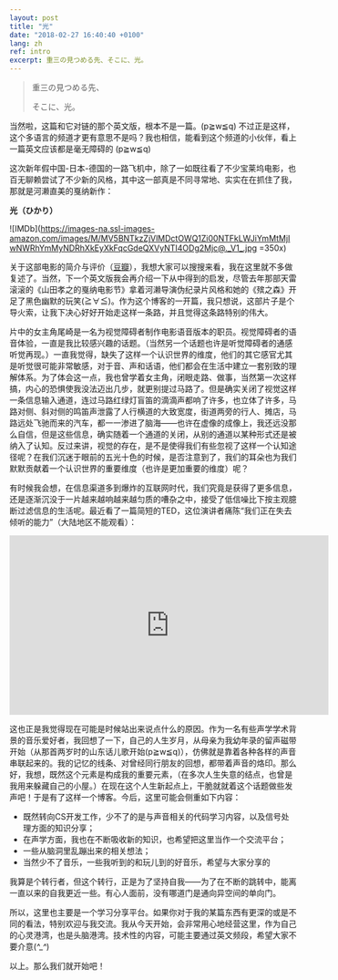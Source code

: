 ```yaml
---
layout: post
title: "光"
date: "2018-02-27 16:40:40 +0100"
lang: zh
ref: intro
excerpt: 重三の見つめる先、そこに、光。
---
```

> 重三の見つめる先、
>
> そこに、光。

当然啦，这篇和它对链的那个英文版，根本不是一篇。(p≧w≦q) 不过正是这样，这个多语言的频道才更有意思不是吗？我也相信，能看到这个频道的小伙伴，看上一篇英文应该都是毫无障碍的 (p≧w≦q)

这次新年假中国-日本-德国的一路飞机中，除了一如既往看了不少宝莱坞电影，也百无聊赖尝试了不少新的风格，其中这一部真是不同寻常地、实实在在抓住了我，那就是河濑直美的戛纳新作：

**光（ひかり）**

![IMDb](https://images-na.ssl-images-amazon.com/images/M/MV5BNTkzZjVlMDctOWQ1Zi00NTFkLWJiYmMtMjIwNWRhYmMyNDRhXkEyXkFqcGdeQXVyNTI4ODg2Mjc@._V1_.jpg =350x)

关于这部电影的简介与评价（[豆瓣](https://movie.douban.com/subject/26899030/)），我想大家可以搜搜来看，我在这里就不多做复述了。当然，下一个英文版我会再介绍一下从中得到的启发，尽管去年那部天雷滚滚的《山田孝之的戛纳电影节》拿着河濑导演伪纪录片风格和她的《殡之森》开足了黑色幽默的玩笑(≧∀≦)。作为这个博客的一开篇，我只想说，这部片子是个导火索，让我下决心好好开始走这样一条路，并且觉得这条路特别的伟大。

片中的女主角尾崎是一名为视觉障碍者制作电影语音版本的职员。视觉障碍者的语音体验，一直是我比较感兴趣的话题。（当然另一个话题也许是听觉障碍者的通感听觉再现。）一直我觉得，缺失了这样一个认识世界的维度，他们的其它感官尤其是听觉很可能非常敏感，对于音、声和话语，他们都会在生活中建立一套别致的理解体系。为了体会这一点，我也曾学着女主角，闭眼走路、做事，当然第一次这样搞，内心的恐惧使我没法迈出几步，就更别提过马路了。但是确实关闭了视觉这样一条信息输入通道，连过马路红绿灯盲笛的滴滴声都响了许多，也立体了许多，马路对侧、斜对侧的鸣笛声泄露了人行横道的大致宽度，街道两旁的行人、摊店，马路远处飞驰而来的汽车，都一一渗进了脑海——也许在虚像的成像上，我还远没那么自信，但是这些信息，确实随着一个通道的关闭，从别的通道以某种形式还是被纳入了认知。反过来讲，视觉的存在，是不是使得我们有些忽视了这样一个认知途径呢？在我们沉迷于眼前的五光十色的时候，是否注意到了，我们的耳朵也为我们默默贡献着一个认识世界的重要维度（也许是更加重要的维度）呢？

有时候我会想，在信息渠道多到爆炸的互联网时代，我们究竟是获得了更多信息，还是逐渐沉没于一片越来越响越来越匀质的嘈杂之中，接受了低信噪比下按主观臆断过滤信息的生活呢。最近看了一篇简短的TED，这位演讲者痛陈“我们正在失去倾听的能力”（大陆地区不能观看）：

<iframe width="560" height="315" src="https://www.youtube.com/embed/cSohjlYQI2A" frameborder="0" allow="autoplay; encrypted-media" allowfullscreen></iframe>

这也正是我觉得现在可能是时候站出来说点什么的原因。作为一名有些声学学术背景的音乐爱好者，我回想了一下，自己的人生岁月，从母亲为我幼年录的留声磁带开始（从那首两岁时的山东话儿歌开始(p≧w≦q)），仿佛就是靠着各种各样的声音串联起来的。我的记忆的线条、对曾经同行朋友的回想，都带着声音的烙印。那么好，我想，既然这个元素是构成我的重要元素，（在多次人生失意的结点，也曾是我用来躲藏自己的小屋。）在现在这个人生新起点上，干脆就就着这个话题做些发声吧！于是有了这样一个博客。今后，这里可能会侧重如下内容：

+ 既然转向CS开发工作，少不了的是与声音相关的代码学习内容，以及信号处理方面的知识分享；
+ 在声学方面，我也在不断吸收新的知识，也希望把这里当作一个交流平台；
+ 一些从脑洞里乱蹦出来的相关想法；
+ 当然少不了音乐，一些我听到的和玩儿到的好音乐，希望与大家分享的

我算是个转行者，但这个转行，正是为了坚持自我——为了在不断的跳转中，能离一直以来的自我更近一些。有心人面前，没有哪道门是通向异空间的单向门。

所以，这里也主要是一个学习分享平台。如果你对于我的某篇东西有更深的或是不同的看法，特别欢迎与我交流。我从今天开始，会非常用心地经营这里，作为自己的心灵港湾，也是头脑港湾。技术性的内容，可能主要通过英文频段，希望大家不要介意(*^_^*)

以上。那么我们就开始吧！
